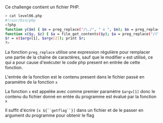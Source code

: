 Ce challenge contient un fichier PHP.

```bash
> cat level06.php
#!/usr/bin/php
<?php
function y($m) { $m = preg_replace("/\./", " x ", $m); $m = preg_replace("/@/", " y", $m); return $m; }
function x($y, $z) { $a = file_get_contents($y); $a = preg_replace("/(\[x (.*)\])/e", "y(\"\\2\")", $a); $a = preg_replace("/\[/", "(", $a); $a = preg_replace("/\]/", ")", $a); return $a; }
$r = x($argv[1], $argv[2]); print $r;
?>
```

La fonction `preg_replace` utilise une expression régulière pour remplacer une partie de la chaîne de caractères,
sauf que le modifier `e` est utilisé, ce qui a pour cause d'exécuter le code php present en entrée de cette fonction.

L'entrée de la fonction est le contenu present dans le fichier passé en paramètre de la fonction `x`

La fonction `x` est appelée avec comme premier paramètre `$argv[1]` donc le contenu du fichier donné en entée du programme
est évalué par la fonction `x` 

Il suffit d'écrire `[x ${``getflag``}]` dans un fichier et de le passer en argument du programme pour obtenir le flag
